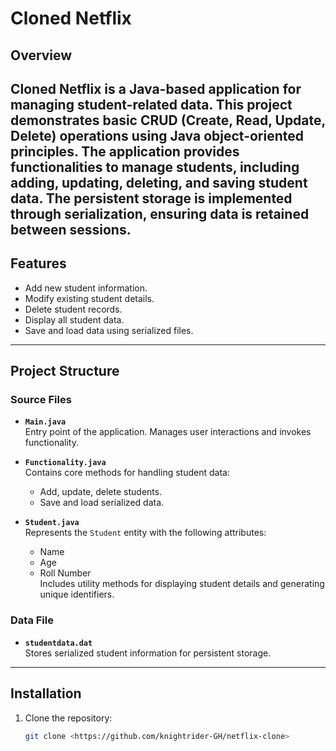 # Cloned Netflix
## Overview
**Cloned Netflix** is a Java-based application for managing student-related data. This project demonstrates basic CRUD (Create, Read, Update, Delete) operations using Java object-oriented principles. 
The application provides functionalities to manage students, including adding, updating, deleting, and saving student data. The persistent storage is implemented through serialization, ensuring data is retained between sessions.
---
## Features
- Add new student information.
- Modify existing student details.
- Delete student records.
- Display all student data.
- Save and load data using serialized files.
---
## Project Structure
### **Source Files**
- **`Main.java`**  
  Entry point of the application. Manages user interactions and invokes functionality.
  
- **`Functionality.java`**  
  Contains core methods for handling student data:
  - Add, update, delete students.
  - Save and load serialized data.
  
- **`Student.java`**  
  Represents the `Student` entity with the following attributes:
  - Name
  - Age
  - Roll Number  
  Includes utility methods for displaying student details and generating unique identifiers.
### **Data File**
- **`studentdata.dat`**  
  Stores serialized student information for persistent storage.
---
## Installation
1. Clone the repository:
   ```bash
   git clone <https://github.com/knightrider-GH/netflix-clone>